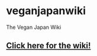 # veganjapanwiki
The Vegan Japan Wiki
## [Click here for the wiki!](https://github.com/danlipert/veganjapanwiki/wiki)
